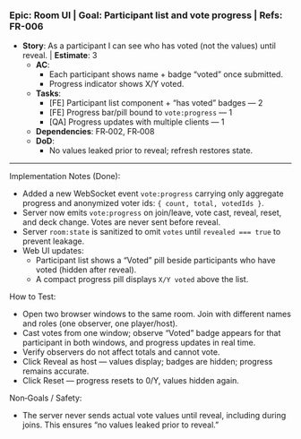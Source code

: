 ### Epic: Room UI | **Goal**: Participant list and vote progress | **Refs**: FR-006

- **Story**: As a participant I can see who has voted (not the values) until reveal. | **Estimate**: 3
  - **AC**:
    - Each participant shows name + badge “voted” once submitted.
    - Progress indicator shows X/Y voted.
  - **Tasks**:
    - [FE] Participant list component + “has voted” badges — 2
    - [FE] Progress bar/pill bound to `vote:progress` — 1
    - [QA] Progress updates with multiple clients — 1
  - **Dependencies**: FR‑002, FR‑008
  - **DoD**:
    - No values leaked prior to reveal; refresh restores state.

---

Implementation Notes (Done):

- Added a new WebSocket event `vote:progress` carrying only aggregate progress and anonymized voter ids: `{ count, total, votedIds }`.
- Server now emits `vote:progress` on join/leave, vote cast, reveal, reset, and deck change. Votes are never sent before reveal.
- Server `room:state` is sanitized to omit `votes` until `revealed === true` to prevent leakage.
- Web UI updates:
  - Participant list shows a “Voted” pill beside participants who have voted (hidden after reveal).
  - A compact progress pill displays `X/Y voted` above the list.

How to Test:

- Open two browser windows to the same room. Join with different names and roles (one observer, one player/host).
- Cast votes from one window; observe “Voted” badge appears for that participant in both windows, and progress updates in real time.
- Verify observers do not affect totals and cannot vote.
- Click Reveal as host — values display; badges are hidden; progress remains accurate.
- Click Reset — progress resets to 0/Y, values hidden again.

Non‑Goals / Safety:

- The server never sends actual vote values until reveal, including during joins. This ensures “no values leaked prior to reveal.”
